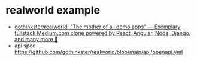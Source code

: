 # realworld example

- [gothinkster/realworld: "The mother of all demo apps" — Exemplary fullstack Medium.com clone powered by React, Angular, Node, Django, and many more 🏅](https://github.com/gothinkster/realworld)
- api spec https://github.com/gothinkster/realworld/blob/main/api/openapi.yml